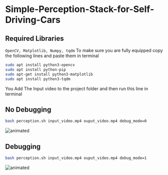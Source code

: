 # Simple-Perception-Stack-for-Self-Driving-Cars

## Required Libraries
`OpenCV, Matplotlib, Numpy, tqdm`
To make sure you are fully equipped copy the following lines and paste them in terminal
```bash
sudo apt install python3-opencv
sudo apt install python-pip
sudo apt-get install python3-matplotlib
sudo apt install python3-tqdm   

```
You Add The Input video to the project folder and then run this line in terminal
## No Debugging
```bash
bash perception.sh input_video.mp4 ouput_video.mp4 debug_mode=0  
```
<p align="left">
  <img src="https://media.giphy.com/media/hJkMAghvJjHrSW9wgZ/giphy.gif" alt="animated" />
</p>

## Debugging
```bash
bash perception.sh input_video.mp4 ouput_video.mp4 debug_mode=1
```
<p align="left">
  <img src="https://media.giphy.com/media/rDXE2l9W76fz2Ec3Vn/giphy.gif" alt="animated" />
</p>
